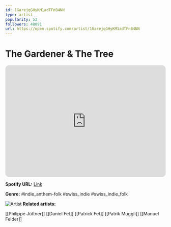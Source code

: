 ```yaml
---
id: 1GarejqGHyKM1adTFnB4NN
type: artist
popularity: 53
followers: 48091
url: https://open.spotify.com/artist/1GarejqGHyKM1adTFnB4NN
---
```

# The Gardener & The Tree

<iframe style="border-radius:12px" src="https://open.spotify.com/embed/artist/1GarejqGHyKM1adTFnB4NN" width="100%" height="352" frameBorder="0" allowfullscreen="" allow="autoplay; clipboard-write; encrypted-media; fullscreen; picture-in-picture" loading="lazy"></iframe>

**Spotify URL:** [Link](https://open.spotify.com/artist/1GarejqGHyKM1adTFnB4NN)

**Genre:**  #indie_anthem-folk #swiss_indie #swiss_indie_folk

![Artist](https://i.scdn.co/image/ab6761610000e5ebec3a6dfee62f55f35706aa1f)
**Related artists:**

[[Philippe Jüttner]]
[[Daniel Fet]]
[[Patrick Fet]]
[[Patrik Muggli]]
[[Manuel Felder]]
